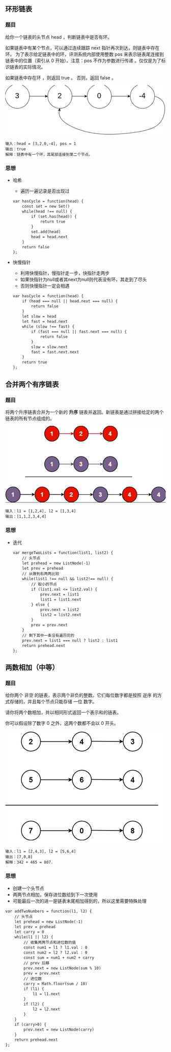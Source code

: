 ## 环形链表

### 题目

给你一个链表的头节点 head ，判断链表中是否有环。

如果链表中有某个节点，可以通过连续跟踪 next 指针再次到达，则链表中存在环。 为了表示给定链表中的环，评测系统内部使用整数 pos 来表示链表尾连接到链表中的位置（索引从 0 开始）。注意：pos 不作为参数进行传递 。仅仅是为了标识链表的实际情况。

如果链表中存在环 ，则返回 true 。 否则，返回 false 。

![image-20230918110141189](linkedList.assets/image-20230918110141189.png)

```
输入：head = [3,2,0,-4], pos = 1
输出：true
解释：链表中有一个环，其尾部连接到第二个节点。
```

### 思想

- 哈希

  - 遍历一遍记录是否出现过

  ```
  var hasCycle = function(head) {
      const set = new Set()
      while(head !== null) {
          if (set.has(head)) {
              return true
          }
          set.add(head)
          head = head.next
      }
      return false
  };
  ```

- 快慢指针

  - 利用快慢指针，慢指针走一步，快指针走两步
  - 如果快指针为null或者其next为null则代表没有环，其走到了尽头
  - 否则快慢指针一定会相遇

  ```
  var hasCycle = function(head) {
      if (head === null || head.next === null) {
          return false 
      }
      let slow = head
      let fast = head.next
      while (slow !== fast) {
          if (fast === null || fast.next === null) {
              return false
          }
          slow = slow.next
          fast = fast.next.next
      }
      return true
  };
  ```

## 合并两个有序链表

### 题目

将两个升序链表合并为一个新的 **升序** 链表并返回。新链表是通过拼接给定的两个链表的所有节点组成的。 

![image-20230918143305143](linkedList.assets/image-20230918143305143.png)

```
输入：l1 = [1,2,4], l2 = [1,3,4]
输出：[1,1,2,3,4,4]
```

### 思想

- 迭代

  ```
  var mergeTwoLists = function(list1, list2) {
      // 头节点
      let prehead = new ListNode(-1)
      let prev = prehead
      // 从做到右两两比较
      while(list1 !== null && list2!== null) {
          // 取小的节点
          if (list1.val <= list2.val) {
              prev.next = list1
              list1 = list1.next
          } else {
              prev.next = list2
              list2 = list2.next
          }
          prev = prev.next
      }
      // 剩下其中一条没有遍历完的
      prev.next = list1 === null ? list2 : list1
      return prehead.next
  };
  ```

 ## 两数相加（中等）
 ### 题目
 给你两个 非空 的链表，表示两个非负的整数。它们每位数字都是按照 逆序 的方式存储的，并且每个节点只能存储 一位 数字。

请你将两个数相加，并以相同形式返回一个表示和的链表。

你可以假设除了数字 0 之外，这两个数都不会以 0 开头。 

![image-20230920215158714](linkedList.assets/image-20230920215158714.png)

```
输入：l1 = [2,4,3], l2 = [5,6,4]
输出：[7,0,8]
解释：342 + 465 = 807.
```

### 思想

- 创建一个头节点
- 两两节点相加，保存进位数给到下一次使用
- 可能最后一次的进一是链表末尾相加得到的，所以这里需要特殊处理

```
var addTwoNumbers = function(l1, l2) {
	// 头节点
    let prehead = new ListNode(-1)
    let prev = prehead
    let carry = 0
    while(l1 || l2) {
    	// 收集两两节点和进位数的值
        const num1 = l1 ? l1.val : 0
        const num2 = l2 ? l2.val : 0
        const sum = num1 + num2 + carry
        // prev 后移
        prev.next = new ListNode(sum % 10)
        prev = prev.next
        // 进位数
        carry = Math.floor(sum / 10)
        if (l1) {
            l1 = l1.next
        }
        if (l2) {
            l2 = l2.next
        }
    }
    if (carry>0) {
        prev.next = new ListNode(carry)
    }
    return prehead.next
};
```

